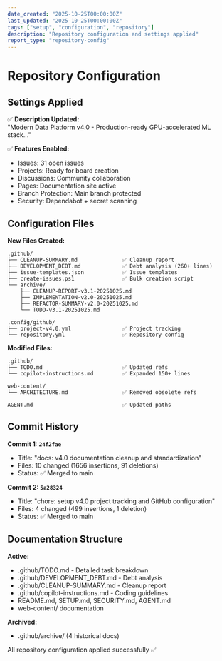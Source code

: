 ```yaml
---
date_created: "2025-10-25T00:00:00Z"
last_updated: "2025-10-25T00:00:00Z"
tags: ["setup", "configuration", "repository"]
description: "Repository configuration and settings applied"
report_type: "repository-config"
---
```

# Repository Configuration

## Settings Applied

✅ **Description Updated:**  
"Modern Data Platform v4.0 - Production-ready GPU-accelerated ML stack..."

✅ **Features Enabled:**
- Issues: 31 open issues
- Projects: Ready for board creation
- Discussions: Community collaboration
- Pages: Documentation site active
- Branch Protection: Main branch protected
- Security: Dependabot + secret scanning

## Configuration Files

**New Files Created:**
```
.github/
├── CLEANUP-SUMMARY.md              ✅ Cleanup report
├── DEVELOPMENT_DEBT.md             ✅ Debt analysis (260+ lines)
├── issue-templates.json            ✅ Issue templates
├── create-issues.ps1               ✅ Bulk creation script
└── archive/
    ├── CLEANUP-REPORT-v3.1-20251025.md
    ├── IMPLEMENTATION-v2.0-20251025.md
    ├── REFACTOR-SUMMARY-v2.0-20251025.md
    └── TODO-v3.1-20251025.md

.config/github/
├── project-v4.0.yml                ✅ Project tracking
└── repository.yml                  ✅ Repository config
```

**Modified Files:**
```
.github/
├── TODO.md                         ✅ Updated refs
└── copilot-instructions.md         ✅ Expanded 150+ lines

web-content/
└── ARCHITECTURE.md                 ✅ Removed obsolete refs

AGENT.md                            ✅ Updated paths
```

## Commit History

**Commit 1: `24f2fae`**
- Title: "docs: v4.0 documentation cleanup and standardization"
- Files: 10 changed (1656 insertions, 91 deletions)
- Status: ✅ Merged to main

**Commit 2: `5a28324`**
- Title: "chore: setup v4.0 project tracking and GitHub configuration"
- Files: 4 changed (499 insertions, 1 deletion)
- Status: ✅ Merged to main

## Documentation Structure

**Active:**
- .github/TODO.md - Detailed task breakdown
- .github/DEVELOPMENT_DEBT.md - Debt analysis
- .github/CLEANUP-SUMMARY.md - Cleanup report
- .github/copilot-instructions.md - Coding guidelines
- README.md, SETUP.md, SECURITY.md, AGENT.md
- web-content/ documentation

**Archived:**
- .github/archive/ (4 historical docs)

All repository configuration applied successfully ✅
